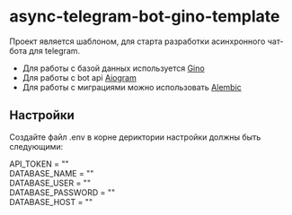 # async-telegram-bot-gino-template

Проект является шаблоном, для старта разработки асинхронного чат-бота для telegram.
- Для работы с базой данных используется [Gino](https://github.com/python-gino/gino)
- Для работы с bot api [Aiogram](https://github.com/aiogram/aiogram)
- Для работы с миграциями можно использовать [Alembic](https://alembic.sqlalchemy.org/en/latest/)

## Настройки

Создайте файл .env в корне дериктории настройки должны быть следующими:

API_TOKEN = ""  
DATABASE_NAME = ""  
DATABASE_USER = ""  
DATABASE_PASSWORD = ""  
DATABASE_HOST = ""  
